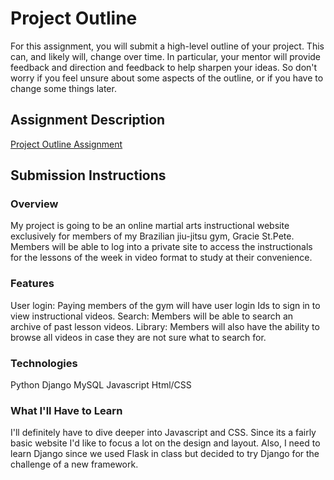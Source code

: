 # Project Outline
For this assignment, you will submit a high-level outline of your project. This can, and likely will, change over time. In particular, your mentor will provide feedback and direction and feedback to help sharpen your ideas. So don't worry if you feel unsure about some aspects of the outline, or if you have to change some things later.

## Assignment Description
[Project Outline Assignment](https://education.launchcode.org/liftoff/assignments/project-outline/)

## Submission Instructions

### Overview
My project is going to be an online martial arts instructional website exclusively for members of my Brazilian jiu-jitsu gym, Gracie St.Pete. Members will be able to log into a private site to access the instructionals for the lessons of the week in video format to study at their convenience.
### Features
User login: Paying members of the gym will have user login Ids to sign in to view instructional videos.
Search: Members will be able to search an archive of past lesson videos.
Library: Members will also have the ability to browse all videos in case they are not sure what to search for.
### Technologies
Python
Django
MySQL
Javascript
Html/CSS
### What I'll Have to Learn
I'll definitely have to dive deeper into Javascript and CSS. Since its a fairly basic website I'd like to focus a lot on the design and layout. Also, I need to learn Django since we used Flask in class but decided to try Django for the challenge of a new framework. 
